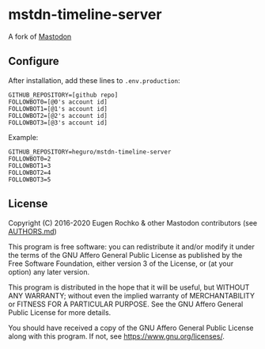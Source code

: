 # mstdn-timeline-server

A fork of [Mastodon](https://github.com/tootsuite/mastodon)

## Configure

After installation, add these lines to `.env.production`:

```plain
GITHUB_REPOSITORY=[github repo]
FOLLOWBOT0=[@0's account id]
FOLLOWBOT1=[@1's account id]
FOLLOWBOT2=[@2's account id]
FOLLOWBOT3=[@3's account id]
```

Example:

```plain
GITHUB_REPOSITORY=heguro/mstdn-timeline-server
FOLLOWBOT0=2
FOLLOWBOT1=3
FOLLOWBOT2=4
FOLLOWBOT3=5
```

## License

Copyright (C) 2016-2020 Eugen Rochko & other Mastodon contributors (see [AUTHORS.md](AUTHORS.md))

This program is free software: you can redistribute it and/or modify it under the terms of the GNU Affero General Public License as published by the Free Software Foundation, either version 3 of the License, or (at your option) any later version.

This program is distributed in the hope that it will be useful, but WITHOUT ANY WARRANTY; without even the implied warranty of MERCHANTABILITY or FITNESS FOR A PARTICULAR PURPOSE. See the GNU Affero General Public License for more details.

You should have received a copy of the GNU Affero General Public License along with this program. If not, see <https://www.gnu.org/licenses/>.
